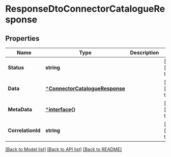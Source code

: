 # ResponseDtoConnectorCatalogueResponse

## Properties
Name | Type | Description | Notes
------------ | ------------- | ------------- | -------------
**Status** | **string** |  | [optional] [default to null]
**Data** | [***ConnectorCatalogueResponse**](ConnectorCatalogueResponse.md) |  | [optional] [default to null]
**MetaData** | [***interface{}**](interface{}.md) |  | [optional] [default to null]
**CorrelationId** | **string** |  | [optional] [default to null]

[[Back to Model list]](../README.md#documentation-for-models) [[Back to API list]](../README.md#documentation-for-api-endpoints) [[Back to README]](../README.md)

